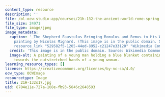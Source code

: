 ```yaml
---
content_type: resource
description: ''
file: /ol-ocw-studio-app/courses/21h-132-the-ancient-world-rome-spring-2017/8784e11e727a108efb935846c2648593_21H-132s17.jpg
file_size: 24971
file_type: image/jpeg
image_metadata:
  caption: '_The Shepherd Faustulus Bringing Romulus and Remus to His Wife_, a 1654
    painting by Nicolas Mignard. (This image is in the public domain. Source: {{%
    resource_link "529582f5-1205-44ed-8952-c21247e33120" "Wikimedia Commons" %}}.)'
  credit: 'This image is in the public domain. Source: Wikimedia Commons.'
  image-alt: A painting of a young man holding a blue blanket containing twin babies
    towards the outstretched hands of a young woman.
learning_resource_types: []
license: https://creativecommons.org/licenses/by-nc-sa/4.0/
ocw_type: OCWImage
resourcetype: Image
title: 21H-132s17.jpg
uid: 8784e11e-727a-108e-fb93-5846c2648593
---
```

